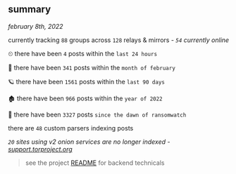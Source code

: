 
## summary
_february 8th, 2022_

currently tracking `88` groups across `128` relays & mirrors - _`54` currently online_

⏲ there have been `4` posts within the `last 24 hours`

🦈 there have been `341` posts within the `month of february`

🪐 there have been `1561` posts within the `last 90 days`

🏚 there have been `966` posts within the `year of 2022`

🦕 there have been `3327` posts `since the dawn of ransomwatch`

there are `48` custom parsers indexing posts

_`20` sites using v2 onion services are no longer indexed - [support.torproject.org](https://support.torproject.org/onionservices/v2-deprecation/)_

> see the project [README](https://github.com/thetanz/ransomwatch#ransomwatch--) for backend technicals
